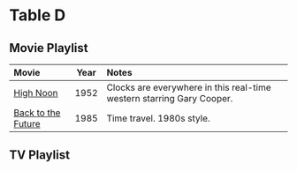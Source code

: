 # Table D

## Movie Playlist

Movie | Year | Notes
:--- | :---: | :---
[High Noon](https://www.imdb.com/title/tt0044706/) | 1952 | Clocks are everywhere in this real-time western starring Gary Cooper.
[Back to the Future](https://www.imdb.com/title/tt0088763/) | 1985 | Time travel. 1980s style.

## TV Playlist

